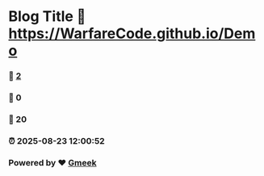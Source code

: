# Blog Title :link: https://WarfareCode.github.io/Demo 
### :page_facing_up: [2](https://WarfareCode.github.io/Demo/tag.html) 
### :speech_balloon: 0 
### :hibiscus: 20 
### :alarm_clock: 2025-08-23 12:00:52 
### Powered by :heart: [Gmeek](https://github.com/Meekdai/Gmeek)
